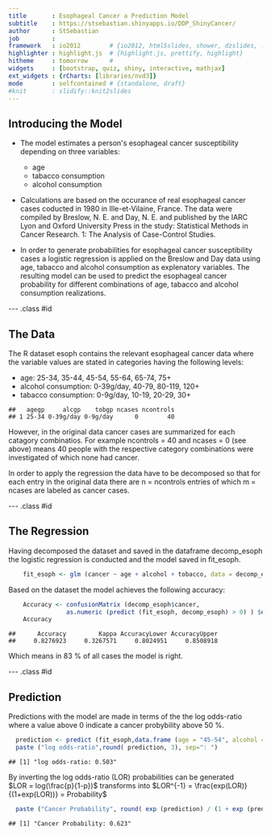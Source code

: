 ```yaml
---
title       : Esophageal Cancer a Prediction Model
subtitle    : https://stsebastian.shinyapps.io/DDP_ShinyCancer/
author      : StSebastian
job         : 
framework   : io2012        # {io2012, html5slides, shower, dzslides, ...}
highlighter : highlight.js  # {highlight.js, prettify, highlight}
hitheme     : tomorrow      # 
widgets     : [bootstrap, quiz, shiny, interactive, mathjax]            # {mathjax, quiz, bootstrap}
ext_widgets : {rCharts: [libraries/nvd3]}
mode        : selfcontained # {standalone, draft}
#knit       : slidify::knit2slides
---
```


## Introducing the Model

* The model estimates a person's esophageal cancer susceptibility depending on three variables:
  * age
  * tabacco consumption
  * alcohol consumption
* Calculations are based on the occurance of real esophageal cancer cases coducted in 1980 in Ille-et-Vilaine, France. The data  were  compiled by Breslow, N. E. and Day, N. E. and published by the IARC Lyon and Oxford University Press in the study: Statistical Methods in Cancer Research. 1: The Analysis of Case-Control Studies.

* In order to generate probabilities for esophageal cancer susceptibility cases a logistic regression is applied on the Breslow and Day data using age, tabacco and alcohol consumption as explenatory variables. The resulting model can be used to predict the esophageal cancer probability for different combinations of age, tabacco and alcohol consumption realizations.


--- .class #id 

## The Data

The R dataset esoph contains the relevant esophageal cancer data where the variable values are stated in categories having the following levels:

* age: 25-34, 35-44, 45-54, 55-64, 65-74, 75+
* alcohol consumption: 0-39g/day, 40-79, 80-119, 120+
* tabacco consumption: 0-9g/day, 10-19, 20-29, 30+

```
##   agegp     alcgp    tobgp ncases ncontrols
## 1 25-34 0-39g/day 0-9g/day      0        40
```
However, in the original data cancer cases are summarized for each catagory combinatios. For example ncontrols = 40 and ncases = 0 (see above) means 40 people with the respective category combinations were investigated of which none had cancer. 

In order to apply the regression the data have to be decomposed so that for each entry in the original data there are n = ncontrols entries of which m = ncases are labeled as cancer cases.


--- .class #id 

## The Regression

Having decomposed the dataset and saved in the dataframe decomp_esoph the logistic regression is conducted and the model saved in fit_esoph. 







```r
    fit_esoph <- glm (cancer ~ age + alcohol + tobacco, data = decomp_esoph, family = binomial)
```

Based on the dataset the model achieves the following accuracy:


```r
    Accuracy <- confusionMatrix (decomp_esoph$cancer, 
                as.numeric (predict (fit_esoph, decomp_esoph) > 0) ) $overall [1:4]
    Accuracy
```

```
##      Accuracy         Kappa AccuracyLower AccuracyUpper 
##     0.8276923     0.3267571     0.8024951     0.8508918
```

Which means in 83 % of all cases the model is right.

--- .class #id 

## Prediction

Predictions with the model are made in terms of the  the log odds-ratio where a value above 0 indicate a cancer probybility above 50 %.


```r
  prediction <- predict (fit_esoph,data.frame (age = "45-54", alcohol = "80-119", tobacco = "30+" ) )
  paste ("log odds-ratio",round( prediction, 3), sep=": ")
```

```
## [1] "log odds-ratio: 0.503"
```

By inverting the log odds-ratio (LOR) probabilities can be generated  
$LOR =  log(\frac{p}{1-p})$ transforms into $LOR^{-1} = \frac{exp(LOR)}{(1+exp(LOR))} = Probability$

```r
  paste ("Cancer Probability", round( exp (prediction) / (1 + exp (prediction) ), 3),sep=": " )
```

```
## [1] "Cancer Probability: 0.623"
```

